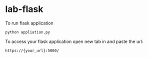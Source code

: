 # lab-flask

<!-- ![image](https://user-images.githubusercontent.com/115451707/196919992-edcfea8b-e3f6-4f35-9398-43be66b5622d.png) -->


To run flask application 

```
python appliation.py
```


To access your flask application open new tab in and paste the url:
```
https://{your_url}:5000/
```
